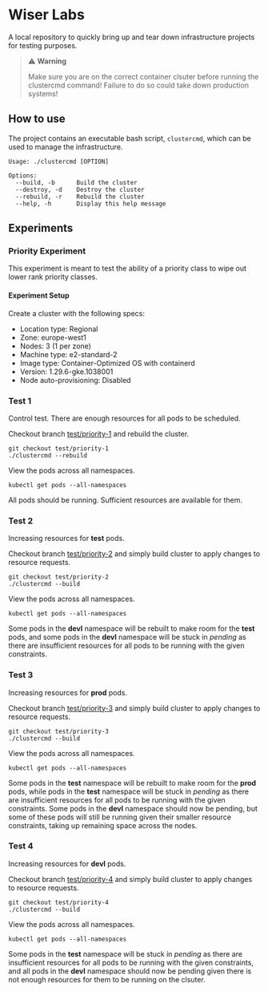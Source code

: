 # Wiser Labs

A local repository to quickly bring up and tear down infrastructure projects for testing purposes.

> ⚠️ **Warning**
>
> Make sure you are on the correct container clsuter before running the clustercmd command! Failure to do so could take down production systems!

## How to use

The project contains an executable bash script, `clustercmd`, which can be used to manage the infrastructure.

```plaintext
Usage: ./clustercmd [OPTION]

Options:
  --build, -b      Build the cluster
  --destroy, -d    Destroy the cluster
  --rebuild, -r    Rebuild the cluster
  --help, -h       Display this help message
```

## Experiments

### Priority Experiment

This experiment is meant to test the ability of a priority class to wipe out lower rank priority classes.

#### Experiment Setup

Create a cluster with the following specs:

- Location type: Regional
- Zone: europe-west1
- Nodes: 3 (1 per zone)
- Machine type: e2-standard-2
- Image type: Container-Optimized OS with containerd
- Version: 1.29.6-gke.1038001
- Node auto-provisioning: Disabled

### Test 1

Control test. There are enough resources for all pods to be scheduled.

Checkout branch [test/priority-1](https://github.com/wearewiser/lab-cluster/tree/test/priority-1) and rebuild the cluster.

```
git checkout test/priority-1
./clustercmd --rebuild
```

View the pods across all namespaces.

```
kubectl get pods --all-namespaces
```

All pods should be running. Sufficient resources are available for them.

### Test 2

Increasing resources for **test** pods.

Checkout branch [test/priority-2](https://github.com/wearewiser/lab-cluster/tree/test/priority-2) and simply build cluster to apply changes to resource requests.

```
git checkout test/priority-2
./clustercmd --build
```

View the pods across all namespaces.

```
kubectl get pods --all-namespaces
```

Some pods in the **devl** namespace will be rebuilt to make room for the **test** pods, and some pods in the **devl** namespace will be stuck in *pending* as there are insufficient resources for all pods to be running with the given constraints.

### Test 3

Increasing resources for **prod** pods.

Checkout branch [test/priority-3](https://github.com/wearewiser/lab-cluster/tree/test/priority-3) and simply build cluster to apply changes to resource requests.

```
git checkout test/priority-3
./clustercmd --build
```

View the pods across all namespaces.

```
kubectl get pods --all-namespaces
```

Some pods in the **test** namespace will be rebuilt to make room for the **prod** pods, while pods in the **test** namespace will be stuck in *pending* as there are insufficient resources for all pods to be running with the given constraints. Some pods in the **devl** namespace should now be pending, but some of these pods will still be running given their smaller resource constraints, taking up remaining space across the nodes.

### Test 4

Increasing resources for **devl** pods.

Checkout branch [test/priority-4](https://github.com/wearewiser/lab-cluster/tree/test/priority-4) and simply build cluster to apply changes to resource requests.

```
git checkout test/priority-4
./clustercmd --build
```

View the pods across all namespaces.

```
kubectl get pods --all-namespaces
```

Some pods in the **test** namespace will be stuck in *pending* as there are insufficient resources for all pods to be running with the given constraints, and all pods in the **devl** namespace should now be pending given there is not enough resources for them to be running on the clsuter.